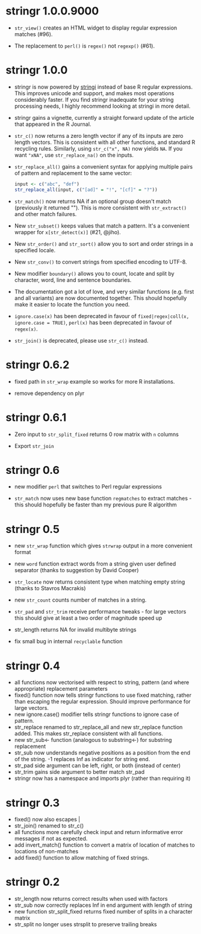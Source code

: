 # stringr 1.0.0.9000

* `str_view()` creates an HTML widget to display regular expression 
  matches (#96).

* The replacement to `perl()` is `regex()` not `regexp()` (#61).

# stringr 1.0.0

* stringr is now powered by [stringi](https://github.com/Rexamine/stringi) 
  instead of base R regular expressions. This improves unicode and support, and 
  makes most operations considerably faster.  If you find stringr inadequate for
  your string processing needs, I highly recommend looking at stringi in more
  detail.

* stringr gains a vignette, currently a straight forward update of the article
  that appeared in the R Journal.

* `str_c()` now returns a zero length vector if any of its inputs are 
  zero length vectors. This is consistent with all other functions, and
  standard R recycling rules. Similarly, using `str_c("x", NA)` now
  yields `NA`. If you want `"xNA"`, use `str_replace_na()` on the inputs.

* `str_replace_all()` gains a convenient syntax for applying multiple pairs of
  pattern and replacement to the same vector:
  
    ```R
    input <- c("abc", "def")
    str_replace_all(input, c("[ad]" = "!", "[cf]" = "?"))
    ```

* `str_match()` now returns NA if an optional group doesn't match 
  (previously it returned ""). This is more consistent with `str_extract()`
  and other match failures.

* New `str_subset()` keeps values that match a pattern. It's a convenient
  wrapper for `x[str_detect(x)]` (#21, @jiho).

* New `str_order()` and `str_sort()` allow you to sort and order strings
  in a specified locale.

* New `str_conv()` to convert strings from specified encoding to UTF-8.

* New modifier `boundary()` allows you to count, locate and split by
  character, word, line and sentence boundaries.

* The documentation got a lot of love, and very similar functions (e.g.
  first and all variants) are now documented together. This should hopefully
  make it easier to locate the function you need.

* `ignore.case(x)` has been deprecated in favour of 
  `fixed|regex|coll(x, ignore.case = TRUE)`, `perl(x)` has been deprecated in 
  favour of `regex(x)`.

* `str_join()` is deprecated, please use `str_c()` instead.

# stringr 0.6.2

* fixed path in `str_wrap` example so works for more R installations.

* remove dependency on plyr

# stringr 0.6.1

* Zero input to `str_split_fixed` returns 0 row matrix with `n` columns

* Export `str_join`

# stringr 0.6

* new modifier `perl` that switches to Perl regular expressions

* `str_match` now uses new base function `regmatches` to extract matches -
  this should hopefully be faster than my previous pure R algorithm

# stringr 0.5

* new `str_wrap` function which gives `strwrap` output in a more convenient
  format

* new `word` function extract words from a string given user defined
  separator (thanks to suggestion by David Cooper)

* `str_locate` now returns consistent type when matching empty string (thanks
  to Stavros Macrakis)

* new `str_count` counts number of matches in a string.

* `str_pad` and `str_trim` receive performance tweaks - for large vectors this
  should give at least a two order of magnitude speed up

* str_length returns NA for invalid multibyte strings

* fix small bug in internal `recyclable` function

# stringr 0.4

 * all functions now vectorised with respect to string, pattern (and
   where appropriate) replacement parameters
 * fixed() function now tells stringr functions to use fixed matching, rather
   than escaping the regular expression.  Should improve performance for
   large vectors.
 * new ignore.case() modifier tells stringr functions to ignore case of
   pattern.
 * str_replace renamed to str_replace_all and new str_replace function added.
   This makes str_replace consistent with all functions.
 * new str_sub<- function (analogous to substring<-) for substring replacement
 * str_sub now understands negative positions as a position from the end of
   the string. -1 replaces Inf as indicator for string end.
 * str_pad side argument can be left, right, or both (instead of center)
 * str_trim gains side argument to better match str_pad
 * stringr now has a namespace and imports plyr (rather than requiring it)

# stringr 0.3

 * fixed() now also escapes |
 * str_join() renamed to str_c()
 * all functions more carefully check input and return informative error
   messages if not as expected.
 * add invert_match() function to convert a matrix of location of matches to
   locations of non-matches
 * add fixed() function to allow matching of fixed strings.

# stringr 0.2

 * str_length now returns correct results when used with factors
 * str_sub now correctly replaces Inf in end argument with length of string
 * new function str_split_fixed returns fixed number of splits in a character
   matrix
 * str_split no longer uses strsplit to preserve trailing breaks

